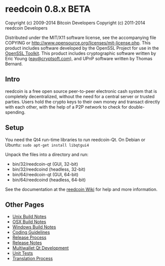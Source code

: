 reedcoin 0.8.x BETA
====================

Copyright (c) 2009-2014 Bitcoin Developers
Copyright (c) 2011-2014 reedcoin Developers

Distributed under the MIT/X11 software license, see the accompanying
file COPYING or http://www.opensource.org/licenses/mit-license.php.
This product includes software developed by the OpenSSL Project for use in the [OpenSSL Toolkit](http://www.openssl.org/). This product includes
cryptographic software written by Eric Young ([eay@cryptsoft.com](mailto:eay@cryptsoft.com)), and UPnP software written by Thomas Bernard.


Intro
---------------------
reedcoin is a free open source peer-to-peer electronic cash system that is
completely decentralized, without the need for a central server or trusted
parties.  Users hold the crypto keys to their own money and transact directly
with each other, with the help of a P2P network to check for double-spending.


Setup
---------------------
You need the Qt4 run-time libraries to run reedcoin-Qt. On Debian or Ubuntu:
	`sudo apt-get install libqtgui4`

Unpack the files into a directory and run:

- bin/32/reedcoin-qt (GUI, 32-bit)
- bin/32/reedcoind (headless, 32-bit)
- bin/64/reedcoin-qt (GUI, 64-bit)
- bin/64/reedcoind (headless, 64-bit)

See the documentation at the [reedcoin Wiki](http://reedcoin.info)
for help and more information.


Other Pages
---------------------
- [Unix Build Notes](build-unix.md)
- [OSX Build Notes](build-osx.md)
- [Windows Build Notes](build-msw.md)
- [Coding Guidelines](coding.md)
- [Release Process](release-process.md)
- [Release Notes](release-notes.md)
- [Multiwallet Qt Development](multiwallet-qt.md)
- [Unit Tests](unit-tests.md)
- [Translation Process](translation_process.md)
